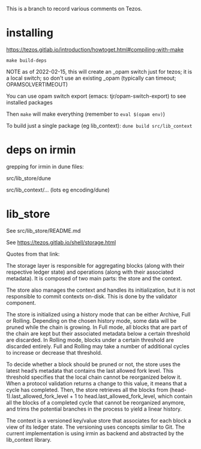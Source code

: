 This is a branch to record various comments on Tezos.

# installing


https://tezos.gitlab.io/introduction/howtoget.html#compiling-with-make

`make build-deps`

NOTE as of 2022-02-15, this will create an _opam switch just for tezos; it is a local switch; so don't use an existing _opam (typically can timeout; OPAMSOLVERTIMEOUT)

You can use opam switch export (emacs: tjr/opam-switch-export) to see installed packages

Then `make` will make everything (remember to `eval $(opam env)`)

To build just a single package (eg lib_context): `dune build src/lib_context`


# deps on irmin

grepping for irmin in dune files:

src/lib_store/dune

src/lib_context/... (lots eg encoding/dune)



# lib_store

See src/lib_store/README.md

See https://tezos.gitlab.io/shell/storage.html

Quotes from that link:

The storage layer is responsible for aggregating blocks (along with their respective
ledger state) and operations (along with their associated metadata). It is composed of two
main parts: the store and the context.

The store also manages the context and handles its initialization, but it is not
responsible to commit contexts on-disk. This is done by the validator component.

The store is initialized using a history mode that can be either Archive, Full or
Rolling. Depending on the chosen history mode, some data will be pruned while the chain is
growing. In Full mode, all blocks that are part of the chain are kept but their associated
metadata below a certain threshold are discarded. In Rolling mode, blocks under a certain
threshold are discarded entirely. Full and Rolling may take a number of additional cycles
to increase or decrease that threshold.

To decide whether a block should be pruned or not, the store uses the latest head’s
metadata that contains the last allowed fork level. This threshold specifies that the
local chain cannot be reorganized below it. When a protocol validation returns a change to
this value, it means that a cycle has completed. Then, the store retrieves all the blocks
from (head-1).last_allowed_fork_level + 1 to head.last_allowed_fork_level, which contain
all the blocks of a completed cycle that cannot be reorganized anymore, and trims the
potential branches in the process to yield a linear history.


The context is a versioned key/value store that associates for each block a view of its
ledger state. The versioning uses concepts similar to Git. The current implementation is
using irmin as backend and abstracted by the lib_context library.


